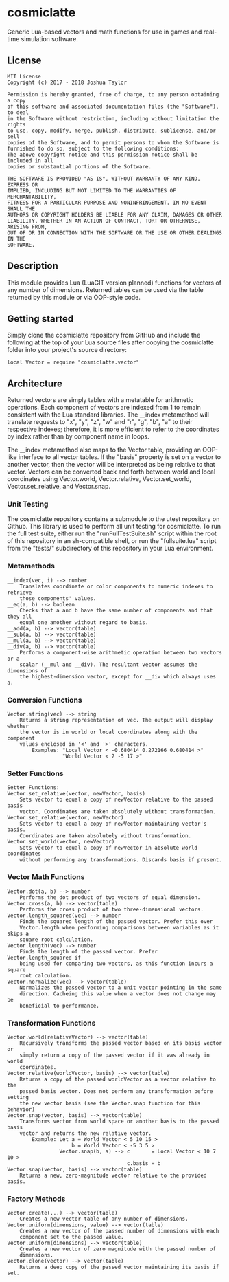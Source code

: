 # cosmiclatte
Generic Lua-based vectors and math functions for use in games and real-time
simulation software.

## License
    MIT License
    Copyright (c) 2017 - 2018 Joshua Taylor
    
    Permission is hereby granted, free of charge, to any person obtaining a copy
    of this software and associated documentation files (the "Software"), to deal
    in the Software without restriction, including without limitation the rights
    to use, copy, modify, merge, publish, distribute, sublicense, and/or sell
    copies of the Software, and to permit persons to whom the Software is
    furnished to do so, subject to the following conditions:
    The above copyright notice and this permission notice shall be included in all
    copies or substantial portions of the Software.
    
    THE SOFTWARE IS PROVIDED "AS IS", WITHOUT WARRANTY OF ANY KIND, EXPRESS OR
    IMPLIED, INCLUDING BUT NOT LIMITED TO THE WARRANTIES OF MERCHANTABILITY,
    FITNESS FOR A PARTICULAR PURPOSE AND NONINFRINGEMENT. IN NO EVENT SHALL THE
    AUTHORS OR COPYRIGHT HOLDERS BE LIABLE FOR ANY CLAIM, DAMAGES OR OTHER
    LIABILITY, WHETHER IN AN ACTION OF CONTRACT, TORT OR OTHERWISE, ARISING FROM,
    OUT OF OR IN CONNECTION WITH THE SOFTWARE OR THE USE OR OTHER DEALINGS IN THE
    SOFTWARE.

## Description
This module provides Lua (LuaGIT version planned) functions for vectors of
any number of dimensions. Returned tables can be used via the table returned
by this module or via OOP-style code.
  
## Getting started
Simply clone the cosmiclatte repository from GitHub and include the following
at the top of your Lua source files after copying the cosmiclatte folder into
your project's source directory:

    local Vector = require "cosmiclatte.vector"
  
## Architecture
Returned vectors are simply tables with a metatable for arithmetic operations.
Each component of vectors are indexed from 1 to remain consistent with the
Lua standard libraries. The __index metamethod will translate requests to "x",
"y", "z", "w" and "r", "g", "b", "a" to their respective indexes; therefore,
it is more efficient to refer to the coordinates by index rather than by
component name in loops.
  
The __index metamethod also maps to the Vector table, providing an OOP-like
interface to all vector tables. If the "basis" property is set on a vector to
another vector, then the vector will be interpreted as being relative to that
vector. Vectors can be converted back and forth between world and local
coordinates using Vector.world, Vector.relative, Vector.set_world,
Vector.set_relative, and Vector.snap.

### Unit Testing
The cosmiclatte repository contains a submodule to the utest repository on Github.
This library is used to perform all unit testing for cosmiclatte. To run the full
test suite, either run the "runFullTestSuite.sh" script within the root of this
repository in an sh-compatible shell, or run the "fullsuite.lua" script from the
"tests/" subdirectory of this repository in your Lua environment.

### Metamethods
    __index(vec, i) --> number
        Translates coordinate or color components to numeric indexes to retrieve
        those components' values.
    __eq(a, b) --> boolean
        Checks that a and b have the same number of components and that they all
        equal one another without regard to basis.
    __add(a, b) --> vector(table)
    __sub(a, b) --> vector(table)
    __mul(a, b) --> vector(table)
    __div(a, b) --> vector(table)
        Performs a component-wise arithmetic operation between two vectors or a
        scalar (__mul and __div). The resultant vector assumes the dimensions of
        the highest-dimension vector, except for __div which always uses a.

### Conversion Functions
    Vector.string(vec) --> string
        Returns a string representation of vec. The output will display whether
        the vector is in world or local coordinates along with the component
        values enclosed in '<' and '>' characters.
            Examples: "Local Vector < -0.680414 0.272166 0.680414 >"
                      "World Vector < 2 -5 17 >"
### Setter Functions
    Setter Functions:
    Vector.set_relative(vector, newVector, basis)
        Sets vector to equal a copy of newVector relative to the passed basis
        vector. Coordinates are taken absolutely without transformation.
    Vector.set_relative(vector, newVector)
        Sets vector to equal a copy of newVector maintaining vector's basis.
        Coordinates are taken absolutely without transformation.
    Vector.set_world(vector, newVector)
        Sets vector to equal a copy of newVector in absolute world coordinates
        without performing any transformations. Discards basis if present.

### Vector Math Functions
    Vector.dot(a, b) --> number
        Performs the dot product of two vectors of equal dimension.
    Vector.cross(a, b) --> vector(table)
        Performs the cross product of two three-dimensional vectors.
    Vector.length_squared(vec) --> number
        Finds the squared length of the passed vector. Prefer this over
        Vector.length when performing comparisons between variables as it skips a
        square root calculation.
    Vector.length(vec) --> number
        Finds the length of the passed vector. Prefer Vector.length_squared if
        being used for comparing two vectors, as this function incurs a square
        root calculation.
    Vector.normalize(vec) --> vector(table)
        Normalizes the passed vector to a unit vector pointing in the same
        direction. Cacheing this value when a vector does not change may be
        beneficial to performance.

### Transformation Functions
    Vector.world(relativeVector) --> vector(table)
        Recursively transforms the passed vector based on its basis vector or
        simply return a copy of the passed vector if it was already in world
        coordinates.
    Vector.relative(worldVector, basis) --> vector(table)
        Returns a copy of the passed worldVector as a vector relative to the
        passed basis vector. Does not perform any transformation before setting
        the new vector basis (see the Vector.snap function for this behavior)
    Vector.snap(vector, basis) --> vector(table)
        Transforms vector from world space or another basis to the passed basis
        vector and returns the new relative vector.
            Example: Let a = World Vector < 5 10 15 >
                         b = World Vector < -5 3 5 >
                     Vector.snap(b, a) --> c       = Local Vector < 10 7 10 >
                                           c.basis = b
    Vector.snap(vector, basis) --> vector(table)
        Returns a new, zero-magnitude vector relative to the provided basis.

### Factory Methods
    Vector.create(...) --> vector(table)
        Creates a new vector table of any number of dimensions.
    Vector.uniform(dimensions, value) --> vector(table)
        Creates a new vector of the passed number of dimensions with each
        component set to the passed value.
    Vector.uniform(dimensions) --> vector(table)
        Creates a new vector of zero magnitude with the passed number of
        dimensions.
    Vector.clone(vector) --> vector(table)
        Returns a deep copy of the passed vector maintaining its basis if set.
